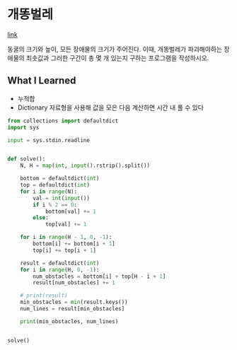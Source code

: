 # 개똥벌레

[link](https://www.acmicpc.net/problem/3020)

동굴의 크기와 높이, 모든 장애물의 크기가 주어진다. 이때, 개똥벌레가 파괴해야하는 장애물의 최솟값과 그러한 구간이 총 몇 개 있는지 구하는 프로그램을 작성하시오.

## What I Learned

- 누적합
- Dictionary 자료형을 사용해 값을 모은 다음 계산하면 시간 내 풀 수 있다

```python
from collections import defaultdict
import sys

input = sys.stdin.readline


def solve():
    N, H = map(int, input().rstrip().split())

    bottom = defaultdict(int)
    top = defaultdict(int)
    for i in range(N):
        val = int(input())
        if i % 2 == 0:
            bottom[val] += 1
        else:
            top[val] += 1

    for i in range(H - 1, 0, -1):
        bottom[i] += bottom[i + 1]
        top[i] += top[i + 1]

    result = defaultdict(int)
    for i in range(H, 0, -1):
        num_obstacles = bottom[i] + top[H - i + 1]
        result[num_obstacles] += 1

    # print(result)
    min_obstacles = min(result.keys())
    num_lines = result[min_obstacles]

    print(min_obstacles, num_lines)


solve()

```
